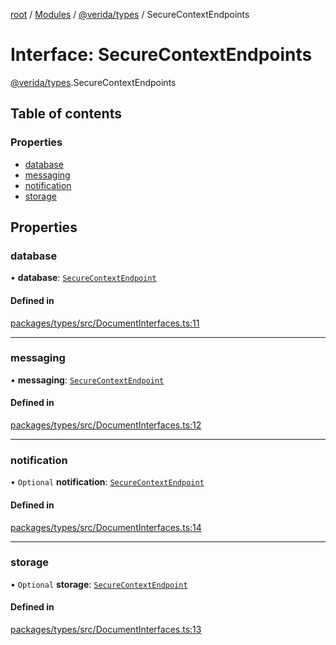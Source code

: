 [root](../README.md) / [Modules](../modules.md) / [@verida/types](../modules/verida_types.md) / SecureContextEndpoints

# Interface: SecureContextEndpoints

[@verida/types](../modules/verida_types.md).SecureContextEndpoints

## Table of contents

### Properties

- [database](verida_types.SecureContextEndpoints.md#database)
- [messaging](verida_types.SecureContextEndpoints.md#messaging)
- [notification](verida_types.SecureContextEndpoints.md#notification)
- [storage](verida_types.SecureContextEndpoints.md#storage)

## Properties

### database

• **database**: [`SecureContextEndpoint`](verida_types.SecureContextEndpoint.md)

#### Defined in

[packages/types/src/DocumentInterfaces.ts:11](https://github.com/verida/verida-js/blob/5040472/packages/types/src/DocumentInterfaces.ts#L11)

___

### messaging

• **messaging**: [`SecureContextEndpoint`](verida_types.SecureContextEndpoint.md)

#### Defined in

[packages/types/src/DocumentInterfaces.ts:12](https://github.com/verida/verida-js/blob/5040472/packages/types/src/DocumentInterfaces.ts#L12)

___

### notification

• `Optional` **notification**: [`SecureContextEndpoint`](verida_types.SecureContextEndpoint.md)

#### Defined in

[packages/types/src/DocumentInterfaces.ts:14](https://github.com/verida/verida-js/blob/5040472/packages/types/src/DocumentInterfaces.ts#L14)

___

### storage

• `Optional` **storage**: [`SecureContextEndpoint`](verida_types.SecureContextEndpoint.md)

#### Defined in

[packages/types/src/DocumentInterfaces.ts:13](https://github.com/verida/verida-js/blob/5040472/packages/types/src/DocumentInterfaces.ts#L13)
